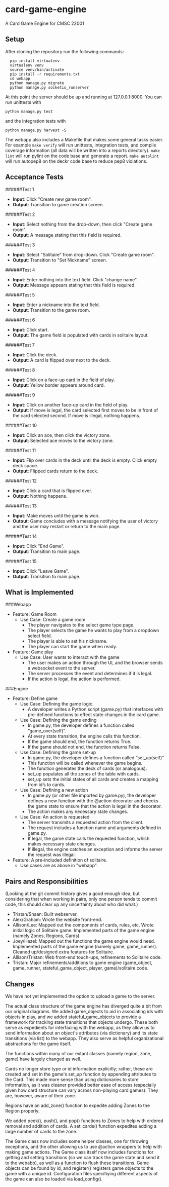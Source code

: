 card-game-engine
================

A Card Game Engine for CMSC 22001


Setup
-----

After cloning the repository run the following commands:
```
  pip install virtualenv
  virtualenv venv
  source venv/bin/activate
  pip install -r requirements.txt
  cd webapp
  python manage.py migrate
  python manage.py socketio_runserver
```
  
At this point the server should be up and running at 127.0.0.1:8000. You can run unittests with 
```
python manage.py test 
```
and the integration tests with 
```
python manage.py harvest -S
```
The webapp also includes a Makefile that makes some general tasks easier. For
example `make verify` will run unittests, integration tests, and compile 
coverage information (all data will be written into a reports directory).
`make lint` will run pylint on the code base and generate a report. `make autolint`
will run autopep8 on the deckr code base to reduce pep8 violations.

Acceptance Tests
-----

######Test 1
  * **Input**: Click "Create new game room". 
  * **Output**: Transition to game creation screen.

######Test 2
  * **Input**: Select nothing from the drop-down, then click "Create game room".
  * **Output**: A message stating that this field is required. 

######Test 3
  * **Input**: Select "Solitaire" from drop-down. Click "Create game room".
  * **Output**: Transition to "Set Nickname" screen.

######Test 4
  * **Input**: Enter nothing into the text field. Click "change name".
  * **Output**: Message appears stating that this field is required.

######Test 5
  * **Input**: Enter a nickname into the text field.
  * **Output**: Transition to the game room.

######Test 6
  * **Input**: Click start.
  * **Output**: The game field is populated with cards in solitaire layout.

######Test 7
  * **Input**: Click the deck.
  * **Output**: A card is flipped over next to the deck.

######Test 8
  * **Input**: Click on a face-up card in the field of play. 
  * **Output**: Yellow border appears around card.

######Test 9
 * **Input**: Click on another face-up card in the field of play.
 * **Output**: If move is legal, the card selected first moves to be in front of the card selected second. If move is illegal, nothing happens.

######Test 10
  * **Input**: Click an ace, then click the victory zone.
  * **Output**: Selected ace moves to the victory zone.

######Test 11
  * **Input**: Flip over cards in the deck until the deck is empty. Click empty deck space.
  * **Output**: Flipped cards return to the deck.

######Test 12
  * **Input**: Click a card that is flipped over.
  * **Output**: Nothing happens.

######Test 13
  * **Input**: Make moves until the game is won. 
  * **Outout**: Game concludes with a message notifying the user of victory and the user may restart or return to the main page.

######Test 14
  * **Input**: Click "End Game".
  * **Output**: Transition to main page.

######Test 15
  * **Input**: Click "Leave Game".
  * **Output**: Transition to main page.



What is Implemented
-----

###Webapp
* Feature: Game Room
  * Use Case: Create a game room
    * The player navigates to the select game type page.
    * The player selects the game he wants to play from a dropdown select field.
    * The player is able to set his nickname.
    * The player can start the game when ready.
* Feature: Game play
  * Use Case: User wants to interact with the game
    * The user makes an action through the UI, and the browser sends a websocket event to the server.
    * The server processes the event and determines if it is legal.
    * If the action is legal, the action is performed.


###Engine
* Feature: Define game
  * Use Case: Defining the game logic.
    * A developer writes a Python script (game.py) that interfaces with pre-defined functions to effect state changes in the card game.
  * Use Case: Defining the game ending
    * In game.py, the developer defines a function called “game_over(self)”.
    * At every state transition, the engine calls this function.
    * If the game should end, the function returns True.
    * If the game should not end, the function returns False.
  * Use Case: Defining the game set-up
    * In game.py, the developer defines a function called “set_up(self)”
    * This function will be called whenever the game begins.
    * The function generates the deck of cards (or analogous).
    * set_up populates all the zones of the table with cards.
    * set_up sets the initial states of all cards and creates a mapping from id’s to cards.
  * Use Case: Defining a new action
    * In game.py (or other file imported by game.py), the developer defines a new function with the @action decorator and checks the game state to ensure that the action is legal in the decorator.
    * The action makes any necessary state changes.
  * Use Case: An action is requested
    * The server transmits a requested action from the client.
    * The request includes a function name and arguments defined in game.py.
    * If legal, the game state calls the requested function, which makes necessary state changes.
    * If illegal, the engine catches an exception and informs the server the request was illegal.
* Feature: A pre-included definition of solitaire.
  * Use cases are as above in "webapp".



Pairs and Responsibilities
-----

(Looking at the git commit history gives a good enough idea, but considering that when working in pairs, only one person tends to commit code, this should clear up any uncertainty about who did what.)

* Tristan/Shaan: Built webserver.
* Alex/Graham: Wrote the website front-end.
* Allison/Lee: Mapped out the components of cards, rules, etc. Wrote initial logic of Solitaire game. Implemented parts of the game engine (namely Zones, Regions, Cards)
* Joey/Hazel: Mapped out the functions the game engine would need. Implemented parts of the game engine (namely game, game_runner). Cleaned up/designed extra features for Solitaire.
* Allison/Tristan: Web front-end touch-ups, refinements to Solitaire code.
* Tristan: Major refinements/additions to game engine (game_object, game_runner, stateful_game_object, player, game)/solitaire code.



Changes
-----
We have not yet implemented the option to upload a game to the server.

The actual class structure of the game engine has diverged quite a bit from our original diagrams. We added game_objects to aid in associating ids with objects in play, and we added stateful_game_objects to provide a framework for tracking state transitions that objects undergo. These both serve as expedients for interfacing with the webapp, as they allow us to send information about an object's attributes (via dictionary) and its state transitions (via list) to the webapp. They also serve as helpful organizational abstractions for the game itself. 

The functions within many of our extant classes (namely region, zone, game) have largely changed as well. 

Cards no longer store type or id information explicitly; rather, these are created and set in the game's set_up function by appending attributes to the Card. This made more sense than using dictionaries to store information, as it was cleaner provided better ease of access (especially given how card structure can vary across non-playing card games). They are, however, aware of their zone.

Regions have an add_zone() function to expedite adding Zones to the Region properly.

We added peek(), push(), and pop() functions to Zones to help with ordered removal and addition of cards. A set_cards() function expedites adding a large number of cards to the zone.

The Game class now includes some helper classes, one for throwing exceptions, and the other allowing us to use @action wrappers to help with making game actions. The Game class itself now includes functions for getting and setting transitions (so we can track the game state and send it to the webabb), as well as a function to flush these transitions. Game objects can be found by id, and register() registers game objects to the game with a unique id. Configuration files specifiying different aspects of the game can also be loaded via load_config().